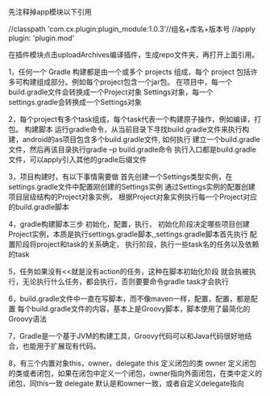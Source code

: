 
先注释掉app模块以下引用

//classpath 'com.cx.plugin:plugin_module:1.0.3'//组名+库名+版本号
//apply plugin: 'plugin.mod'

在插件模块点击uploadArchives编译插件，生成repo文件夹，再打开上面引用。


1，任何一个 Gradle 构建都是由一个或多个 projects 组成，每个 project 包括许多可构建组成部分。例如每个project包含一个jar包。
在项目中，每一个build.gradle文件会转换成一个Project对象
Settings对象，每一个settings.gradle会转换成一个Settings对象

2，每个project有多个task组成，每个task代表一个构建原子操作，例如编译，打包。
构建脚本
运行gradle命令，从当前目录下寻找build.gradle文件来执行构建，android的as项目包含多个build.gradle文件,
如何执行
建立一个build.gradle文件，然后再该目录执行gradle –p build.gradle命令
执行入口都是build.gradle文件，可以apply引入其他的gradle后缀文件

3，项目构建时，有以下事情需要做
首先创建一个Settings类型实例，在settings.gradle文件中配置刚创建的Settings实例
通过Settings实例的配置创建项目层级结构的Project对象实例，
根据Project对象实例执行每一个Project对应的build.gradle脚本

4，gradle构建脚本三步
初始化，配置，执行，
初始化阶段决定哪些项目创建Project实例，本质是执行settings.gradle脚本,,settings.gradle脚本首先执行
配置阶段将project和task的关系确定，
执行阶段，执行一些task名的任务以及依赖的task

5，任务如果没有<<就是没有action的任务，这种在脚本初始化阶段
就会执被执行，无论执行什么任务，都会执行，否则要要命令gradle task才会执行

6，build.gradle文件中一直在写脚本，而不像maven一样，配置，配置，都是配置
每个build.gradle文件的内容，基本上是Groovy脚本，脚本使用了最简化的Groovy语法

7，Gradle是一个基于JVM的构建工具，Groovy代码可以和Java代码很好地结合，也能用于扩展现有代码。

8，有三个内置对象this，owner，delegate
this 定义闭包的类
owner 定义闭包的类或者闭包，如果在闭包中定义一个闭包，owner指向外面闭包，在类中定义的闭包，同this一致
delegate 默认是和owner一致，或者自定义delegate指向


